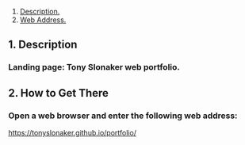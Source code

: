 1. [ Description. ](#desc)
2. [ Web Address. ](#web-address)

<a name="desc"></a>
## 1. Description


### Landing page: Tony Slonaker web portfolio.


<a name="web-address"></a>
## 2. How to Get There

### Open a web browser and enter the following web address:

https://tonyslonaker.github.io/portfolio/
